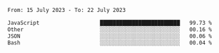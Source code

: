 <!--START_SECTION:waka-->

```txt
From: 15 July 2023 - To: 22 July 2023

JavaScript                   █████████████████████████   99.73 %
Other                        ░░░░░░░░░░░░░░░░░░░░░░░░░   00.16 %
JSON                         ░░░░░░░░░░░░░░░░░░░░░░░░░   00.06 %
Bash                         ░░░░░░░░░░░░░░░░░░░░░░░░░   00.04 %
```

<!--END_SECTION:waka-->
